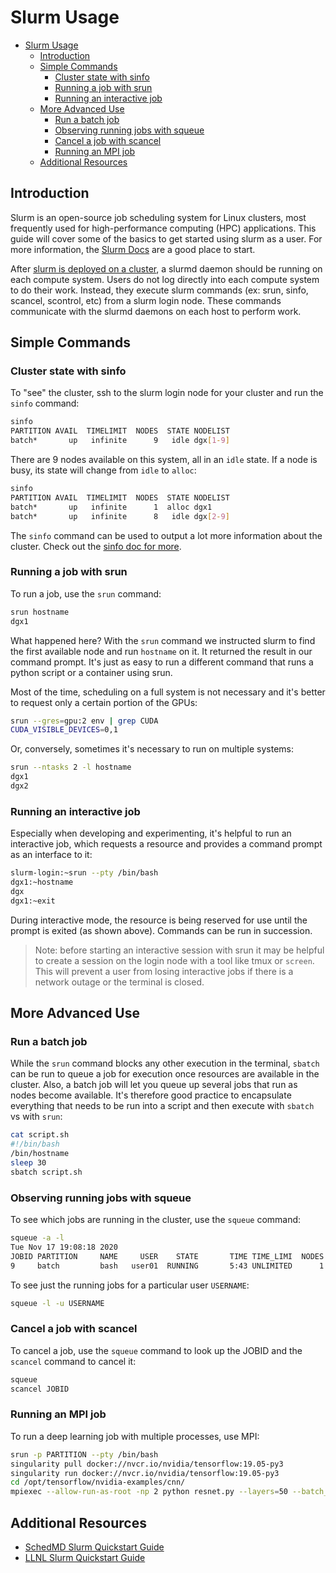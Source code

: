 # Slurm Usage

- [Slurm Usage](#slurm-usage)
  - [Introduction](#introduction)
  - [Simple Commands](#simple-commands)
    - [Cluster state with sinfo](#cluster-state-with-sinfo)
    - [Running a job with srun](#running-a-job-with-srun)
    - [Running an interactive job](#running-an-interactive-job)
  - [More Advanced Use](#more-advanced-use)
    - [Run a batch job](#run-a-batch-job)
    - [Observing running jobs with squeue](#observing-running-jobs-with-squeue)
    - [Cancel a job with scancel](#cancel-a-job-with-scancel)
    - [Running an MPI job](#running-an-mpi-job)
  - [Additional Resources](#additional-resources)

## Introduction

Slurm is an open-source job scheduling system for Linux clusters, most frequently used for high-performance computing (HPC) applications. This guide will cover some of the basics to get started using slurm as a user. For more information, the [Slurm Docs](https://slurm.schedmd.com/documentation.html) are a good place to start.

After [slurm is deployed on a cluster](./README.md), a slurmd daemon should be running on each compute system. Users do not log directly into each compute system to do their work. Instead, they execute slurm commands (ex: srun, sinfo, scancel, scontrol, etc) from a slurm login node. These commands communicate with the slurmd daemons on each host to perform work.

## Simple Commands

### Cluster state with sinfo

To "see" the cluster, ssh to the slurm login node for your cluster and run the `sinfo` command:

```bash
sinfo
PARTITION AVAIL  TIMELIMIT  NODES  STATE NODELIST
batch*       up   infinite      9   idle dgx[1-9]
```

There are 9 nodes available on this system, all in an `idle` state. If a node is busy, its state will change from `idle` to `alloc`:

```bash
sinfo
PARTITION AVAIL  TIMELIMIT  NODES  STATE NODELIST
batch*       up   infinite      1  alloc dgx1
batch*       up   infinite      8   idle dgx[2-9]
```

The `sinfo` command can be used to output a lot more information about the cluster. Check out the [sinfo doc for more](https://slurm.schedmd.com/sinfo.html).

### Running a job with srun

To run a job, use the `srun` command:

```bash
srun hostname
dgx1
```

What happened here? With the `srun` command we instructed slurm to find the first available node and run `hostname` on it. It returned the result in our command prompt. It's just as easy to run a different command that runs a python script or a container using srun.

Most of the time, scheduling on a full system is not necessary and it's better to request only a certain portion of the GPUs:

```bash
srun --gres=gpu:2 env | grep CUDA
CUDA_VISIBLE_DEVICES=0,1
```

Or, conversely, sometimes it's necessary to run on multiple systems:

```bash
srun --ntasks 2 -l hostname
dgx1
dgx2
```

### Running an interactive job

Especially when developing and experimenting, it's helpful to run an interactive job, which requests a resource and provides a command prompt as an interface to it:

```bash
slurm-login:~srun --pty /bin/bash
dgx1:~hostname
dgx
dgx1:~exit
```

During interactive mode, the resource is being reserved for use until the prompt is exited (as shown above). Commands can be run in succession.

> Note: before starting an interactive session with srun it may be helpful to create a session on the login node with a tool like tmux or `screen`. This will prevent a user from losing interactive jobs if there is a network outage or the terminal is closed.

## More Advanced Use

### Run a batch job

While the `srun` command blocks any other execution in the terminal, `sbatch` can be run to queue a job for execution once resources are available in the cluster. Also, a batch job will let you queue up several jobs that run as nodes become available. It's therefore good practice to encapsulate everything that needs to be run into a script and then execute with `sbatch` vs with `srun`:

```bash
cat script.sh
#!/bin/bash
/bin/hostname
sleep 30
sbatch script.sh
```

### Observing running jobs with squeue

To see which jobs are running in the cluster, use the `squeue` command:

```bash
squeue -a -l
Tue Nov 17 19:08:18 2020
JOBID PARTITION     NAME     USER    STATE       TIME TIME_LIMI  NODES NODELIST(REASON)
9     batch         bash   user01  RUNNING       5:43 UNLIMITED      1 dgx1
```

To see just the running jobs for a particular user `USERNAME`:

```bash
squeue -l -u USERNAME
```

### Cancel a job with scancel

To cancel a job, use the `squeue` command to look up the JOBID and the `scancel` command to cancel it:

```bash
squeue
scancel JOBID
```

### Running an MPI job

To run a deep learning job with multiple processes, use MPI:

```bash
srun -p PARTITION --pty /bin/bash
singularity pull docker://nvcr.io/nvidia/tensorflow:19.05-py3
singularity run docker://nvcr.io/nvidia/tensorflow:19.05-py3
cd /opt/tensorflow/nvidia-examples/cnn/
mpiexec --allow-run-as-root -np 2 python resnet.py --layers=50 --batch_size=32 --precision=fp16 --num_iter=50
```

## Additional Resources

- [SchedMD Slurm Quickstart Guide](https://slurm.schedmd.com/quickstart.html)
- [LLNL Slurm Quickstart Guide](https://hpc.llnl.gov/banks-jobs/running-jobs/slurm-quick-start-guide)
